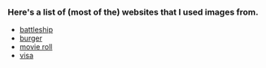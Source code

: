 ### Here's a list of (most of the) websites that I used images from.

- [battleship](https://www.iconfinder.com/icons/3828862/battleship_boardgames_games_guessing_game_monopoly_ship_icon)
- [burger](https://cdn3.iconfinder.com/data/icons/aami-web-internet/64/aami8-93-512.png)
- [movie roll](https://external-content.duckduckgo.com/iu/?u=http%3A%2F%2Fclipart-library.com%2Fimg%2F1012.jpg&f=1&nofb=1)
- [visa](https://www.cleanpng.com/png-credit-card-visa-debit-card-chase-bank-credit-debi-6290547/)
